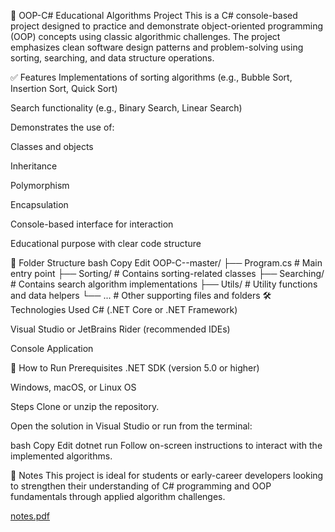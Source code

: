 🧩 OOP-C# Educational Algorithms Project
This is a C# console-based project designed to practice and demonstrate object-oriented programming (OOP) concepts using classic algorithmic challenges. The project emphasizes clean software design patterns and problem-solving using sorting, searching, and data structure operations.

✅ Features
Implementations of sorting algorithms (e.g., Bubble Sort, Insertion Sort, Quick Sort)

Search functionality (e.g., Binary Search, Linear Search)

Demonstrates the use of:

Classes and objects

Inheritance

Polymorphism

Encapsulation

Console-based interface for interaction

Educational purpose with clear code structure

📂 Folder Structure
bash
Copy
Edit
OOP-C--master/
├── Program.cs          # Main entry point
├── Sorting/            # Contains sorting-related classes
├── Searching/          # Contains search algorithm implementations
├── Utils/              # Utility functions and data helpers
└── ...                 # Other supporting files and folders
🛠 Technologies Used
C# (.NET Core or .NET Framework)

Visual Studio or JetBrains Rider (recommended IDEs)

Console Application

🚀 How to Run
Prerequisites
.NET SDK (version 5.0 or higher)

Windows, macOS, or Linux OS

Steps
Clone or unzip the repository.

Open the solution in Visual Studio or run from the terminal:

bash
Copy
Edit
dotnet run
Follow on-screen instructions to interact with the implemented algorithms.

📘 Notes
This project is ideal for students or early-career developers looking to strengthen their understanding of C# programming and OOP fundamentals through applied algorithm challenges.

[notes.pdf](https://github.com/dragosh45/OOP-C-/files/10474999/notes.pdf)
